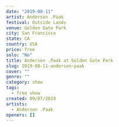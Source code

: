 ```yaml
---
date: "2019-08-11"
artist: Anderson .Paak
festival: Outside Lands
venue: Golden Gate Park
city: San Francisco
state: CA
country: USA
price: free
solo: "No"
title: Anderson .Paak at Golden Gate Park
slug: 2019-08-11-anderson-paak
cover: ""
genre: ""
category: show
tags:
  - free show
created: 09/07/2019
artists:
  - Anderson .Paak
openers: []
---
```

